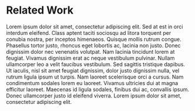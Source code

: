 # Related Work
Lorem ipsum dolor sit amet, consectetur adipiscing elit. Sed at est in orci interdum eleifend. Class aptent taciti sociosqu ad litora torquent per conubia nostra, per inceptos himenaeos. Quisque mollis rutrum congue. Phasellus tortor justo, rhoncus eget lobortis ac, lacinia non justo. Donec dignissim dolor nec venenatis volutpat. Nam lacinia tincidunt lorem at feugiat. Vivamus dignissim erat ac neque vestibulum pulvinar. Nullam ullamcorper leo a velit faucibus vestibulum. Sed sagittis tristique dapibus. Ut iaculis, nisl sit amet feugiat dignissim, dolor justo dignissim nulla, vel rutrum ligula ipsum ut turpis. Nam laoreet scelerisque orci a cursus. Nam condimentum sodales lorem eu laoreet. Vivamus ultricies dui at magna efficitur laoreet. Maecenas id ligula sodales, finibus dui ac, convallis ipsum. Donec ullamcorper justo id eleifend viverra. Lorem ipsum dolor sit amet, consectetur adipiscing elit.